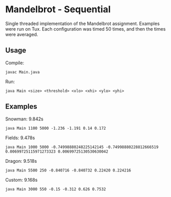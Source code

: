 # Mandelbrot - Sequential

Single threaded implementation of the Mandelbrot assignment. Examples were run on Tux. Each configuration was timed 50 times, and then the times were averaged.

## Usage

Compile:

`javac Main.java`

Run:

`java Main <size> <threshold> <xlo> <xhi> <ylo> <yhi>`

## Examples

Snowman: 9.842s

`java Main 1100 5000 -1.236 -1.191 0.14 0.172`

Fields: 9.478s

`java Main 1000 5000 -0.74998880248225142145 -0.74998880228812666519 0.00699725115971273323 0.00699725130530630042`

Dragon: 9.518s

`java Main 5500 250 -0.840716 -0.840732 0.22420 0.224216`

Custom: 9.168s

`java Main 3000 550 -0.15 -0.312 0.626 0.7532`
